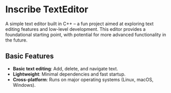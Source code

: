 # Inscribe TextEditor

A simple text editor built in C++ – a fun project aimed at exploring text editing features and low-level development. This editor provides a foundational starting point, with potential for more advanced functionality in the future.

## Basic Features

- **Basic text editing**: Add, delete, and navigate text.
- **Lightweight**: Minimal dependencies and fast startup.
- **Cross-platform**: Runs on major operating systems (Linux, macOS, Windows).

